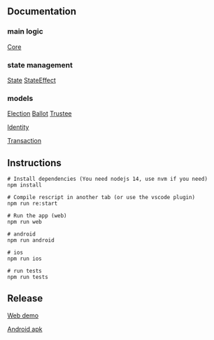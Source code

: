 ## Documentation

### main logic

[Core](https://scrutin-app.github.io/scrutin/src/Core.html)

### state management

[State](https://scrutin-app.github.io/scrutin/src/State.html)
[StateEffect](https://scrutin-app.github.io/scrutin/src/StateEffect.html)

### models

[Election](https://scrutin-app.github.io/scrutin/src/model/Election.html)
[Ballot](https://scrutin-app.github.io/scrutin/src/model/Ballot.html)
[Trustee](https://scrutin-app.github.io/scrutin/src/model/Trustee.html)

[Identity](https://scrutin-app.github.io/scrutin/src/model/Identity.html)

[Transaction](https://scrutin-app.github.io/scrutin/src/model/Transaction.html)


## Instructions

```
# Install dependencies (You need nodejs 14, use nvm if you need)
npm install

# Compile rescript in another tab (or use the vscode plugin)
npm run re:start

# Run the app (web)
npm run web

# android
npm run android

# ios
npm run ios

# run tests
npm run tests
```

## Release

[Web demo](https://demo.scrutin.app)

[Android apk](https://expo.dev/accounts/mlalisse/projects/scrutin/builds/e6bd66f5-ce96-4dac-b874-ab2c0a1f3b1b)
